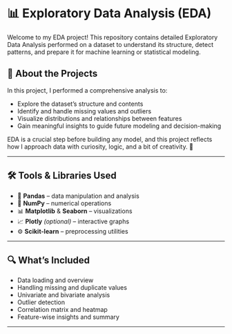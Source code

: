 # 📊 Exploratory Data Analysis (EDA)

Welcome to my EDA project! This repository contains detailed Exploratory Data Analysis performed on a dataset to understand its structure, detect patterns, and prepare it for machine learning or statistical modeling.

## 🧠 About the Projects

In this project, I performed a comprehensive analysis to:
- Explore the dataset’s structure and contents
- Identify and handle missing values and outliers
- Visualize distributions and relationships between features
- Gain meaningful insights to guide future modeling and decision-making

EDA is a crucial step before building any model, and this project reflects how I approach data with curiosity, logic, and a bit of creativity. 🙂

---

## 🛠 Tools & Libraries Used

- 🐼 **Pandas** – data manipulation and analysis  
- 🔢 **NumPy** – numerical operations  
- 📊 **Matplotlib** & **Seaborn** – visualizations  
- 📈 **Plotly** *(optional)* – interactive graphs  
- ⚙️ **Scikit-learn** – preprocessing utilities

---

## 🔍 What’s Included

- Data loading and overview
- Handling missing and duplicate values
- Univariate and bivariate analysis
- Outlier detection
- Correlation matrix and heatmap
- Feature-wise insights and summary

---



